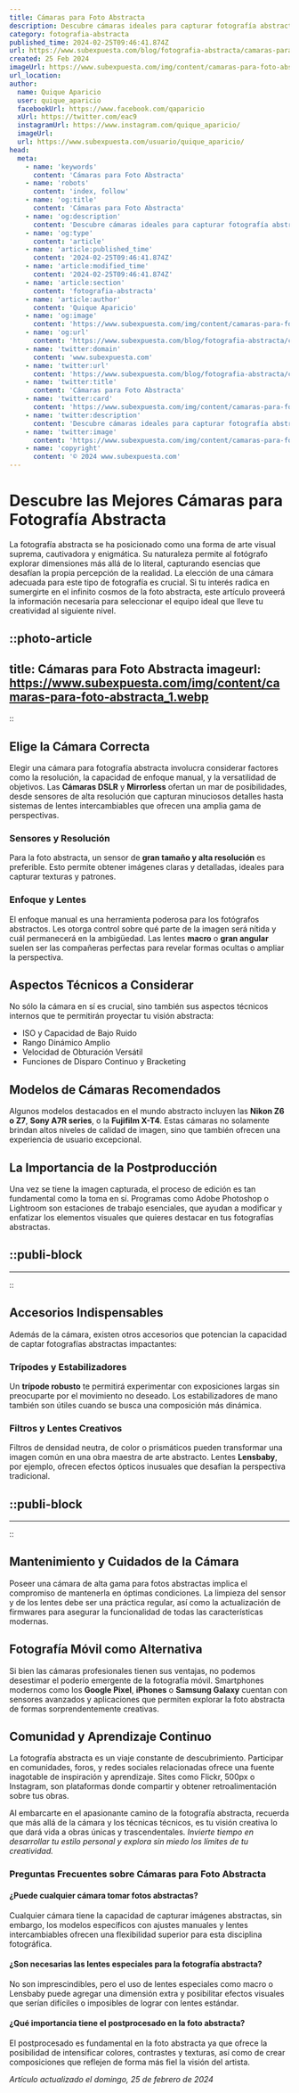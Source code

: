 ```yaml
---
title: Cámaras para Foto Abstracta
description: Descubre cámaras ideales para capturar fotografía abstracta. Calidad y precisión para tu arte visual en cada disparo. Explora aquí tu próxima cámara.
category: fotografia-abstracta
published_time: 2024-02-25T09:46:41.874Z
url: https://www.subexpuesta.com/blog/fotografia-abstracta/camaras-para-foto-abstracta
created: 25 Feb 2024
imageUrl: https://www.subexpuesta.com/img/content/camaras-para-foto-abstracta_1.webp
url_location:
author:
  name: Quique Aparicio
  user: quique_aparicio
  facebookUrl: https://www.facebook.com/qaparicio
  xUrl: https://twitter.com/eac9
  instagramUrl: https://www.instagram.com/quique_aparicio/
  imageUrl: 
  url: https://www.subexpuesta.com/usuario/quique_aparicio/
head:
  meta:
    - name: 'keywords'
      content: 'Cámaras para Foto Abstracta'
    - name: 'robots'
      content: 'index, follow'
    - name: 'og:title'
      content: 'Cámaras para Foto Abstracta'
    - name: 'og:description'
      content: 'Descubre cámaras ideales para capturar fotografía abstracta. Calidad y precisión para tu arte visual en cada disparo. Explora aquí tu próxima cámara.'
    - name: 'og:type'
      content: 'article'
    - name: 'article:published_time'
      content: '2024-02-25T09:46:41.874Z'
    - name: 'article:modified_time'
      content: '2024-02-25T09:46:41.874Z'
    - name: 'article:section'
      content: 'fotografia-abstracta'
    - name: 'article:author'
      content: 'Quique Aparicio'
    - name: 'og:image'
      content: 'https://www.subexpuesta.com/img/content/camaras-para-foto-abstracta_1.webp'
    - name: 'og:url'
      content: 'https://www.subexpuesta.com/blog/fotografia-abstracta/camaras-para-foto-abstracta'
    - name: 'twitter:domain'
      content: 'www.subexpuesta.com'
    - name: 'twitter:url'
      content: 'https://www.subexpuesta.com/blog/fotografia-abstracta/camaras-para-foto-abstracta'
    - name: 'twitter:title'
      content: 'Cámaras para Foto Abstracta'
    - name: 'twitter:card'
      content: 'https://www.subexpuesta.com/img/content/camaras-para-foto-abstracta_1.webp'
    - name: 'twitter:description'
      content: 'Descubre cámaras ideales para capturar fotografía abstracta. Calidad y precisión para tu arte visual en cada disparo. Explora aquí tu próxima cámara.'
    - name: 'twitter:image'
      content: 'https://www.subexpuesta.com/img/content/camaras-para-foto-abstracta_1.webp'
    - name: 'copyright'
      content: '© 2024 www.subexpuesta.com'
---
```

# Descubre las Mejores Cámaras para Fotografía Abstracta

La fotografía abstracta se ha posicionado como una forma de arte visual suprema, cautivadora y enigmática. Su naturaleza permite al fotógrafo explorar dimensiones más allá de lo literal, capturando esencias que desafían la propia percepción de la realidad. La elección de una cámara adecuada para este tipo de fotografía es crucial. Si tu interés radica en sumergirte en el infinito cosmos de la foto abstracta, este artículo proveerá la información necesaria para seleccionar el equipo ideal que lleve tu creatividad al siguiente nivel.


::photo-article
---
title: Cámaras para Foto Abstracta
imageurl: https://www.subexpuesta.com/img/content/camaras-para-foto-abstracta_1.webp
---
::



## Elige la Cámara Correcta

Elegir una cámara para fotografía abstracta involucra considerar factores como la resolución, la capacidad de enfoque manual, y la versatilidad de objetivos. Las **Cámaras DSLR** y **Mirrorless** ofertan un mar de posibilidades, desde sensores de alta resolución que capturan minuciosos detalles hasta sistemas de lentes intercambiables que ofrecen una amplia gama de perspectivas.

### Sensores y Resolución
Para la foto abstracta, un sensor de **gran tamaño y alta resolución** es preferible. Esto permite obtener imágenes claras y detalladas, ideales para capturar texturas y patrones.

### Enfoque y Lentes
El enfoque manual es una herramienta poderosa para los fotógrafos abstractos. Les otorga control sobre qué parte de la imagen será nítida y cuál permanecerá en la ambigüedad. Las lentes **macro** o **gran angular** suelen ser las compañeras perfectas para revelar formas ocultas o ampliar la perspectiva.

## Aspectos Técnicos a Considerar

No sólo la cámara en sí es crucial, sino también sus aspectos técnicos internos que te permitirán proyectar tu visión abstracta:

* ISO y Capacidad de Bajo Ruido
* Rango Dinámico Amplio
* Velocidad de Obturación Versátil
* Funciones de Disparo Continuo y Bracketing

## Modelos de Cámaras Recomendados

Algunos modelos destacados en el mundo abstracto incluyen las **Nikon Z6 o Z7**, **Sony A7R series**, o la **Fujifilm X-T4**. Estas cámaras no solamente brindan altos niveles de calidad de imagen, sino que también ofrecen una experiencia de usuario excepcional.

## La Importancia de la Postproducción

Una vez se tiene la imagen capturada, el proceso de edición es tan fundamental como la toma en sí. Programas como Adobe Photoshop o Lightroom son estaciones de trabajo esenciales, que ayudan a modificar y enfatizar los elementos visuales que quieres destacar en tus fotografías abstractas.


  ::publi-block
  ---
  ---
  ::
  
  

## Accesorios Indispensables

Además de la cámara, existen otros accesorios que potencian la capacidad de captar fotografías abstractas impactantes:

### Trípodes y Estabilizadores
Un **trípode robusto** te permitirá experimentar con exposiciones largas sin preocuparte por el movimiento no deseado. Los estabilizadores de mano también son útiles cuando se busca una composición más dinámica.

### Filtros y Lentes Creativos
Filtros de densidad neutra, de color o prismáticos pueden transformar una imagen común en una obra maestra de arte abstracto. Lentes **Lensbaby**, por ejemplo, ofrecen efectos ópticos inusuales que desafían la perspectiva tradicional.


  ::publi-block
  ---
  ---
  ::
  
  

## Mantenimiento y Cuidados de la Cámara

Poseer una cámara de alta gama para fotos abstractas implica el compromiso de mantenerla en óptimas condiciones. La limpieza del sensor y de los lentes debe ser una práctica regular, así como la actualización de firmwares para asegurar la funcionalidad de todas las características modernas.

## Fotografía Móvil como Alternativa

Si bien las cámaras profesionales tienen sus ventajas, no podemos desestimar el poderío emergente de la fotografía móvil. Smartphones modernos como los **Google Pixel**, **iPhones** o **Samsung Galaxy** cuentan con sensores avanzados y aplicaciones que permiten explorar la foto abstracta de formas sorprendentemente creativas.

## Comunidad y Aprendizaje Continuo

La fotografía abstracta es un viaje constante de descubrimiento. Participar en comunidades, foros, y redes sociales relacionadas ofrece una fuente inagotable de inspiración y aprendizaje. Sites como Flickr, 500px o Instagram, son plataformas donde compartir y obtener retroalimentación sobre tus obras.

Al embarcarte en el apasionante camino de la fotografía abstracta, recuerda que más allá de la cámara y los técnicas técnicos, es tu visión creativa lo que dará vida a obras únicas y trascendentales. *Invierte tiempo en desarrollar tu estilo personal y explora sin miedo los límites de tu creatividad.*

### Preguntas Frecuentes sobre Cámaras para Foto Abstracta

#### ¿Puede cualquier cámara tomar fotos abstractas?
Cualquier cámara tiene la capacidad de capturar imágenes abstractas, sin embargo, los modelos específicos con ajustes manuales y lentes intercambiables ofrecen una flexibilidad superior para esta disciplina fotográfica.

#### ¿Son necesarias las lentes especiales para la fotografía abstracta?
No son imprescindibles, pero el uso de lentes especiales como macro o Lensbaby puede agregar una dimensión extra y posibilitar efectos visuales que serían difíciles o imposibles de lograr con lentes estándar.

#### ¿Qué importancia tiene el postprocesado en la foto abstracta?
El postprocesado es fundamental en la foto abstracta ya que ofrece la posibilidad de intensificar colores, contrastes y texturas, así como de crear composiciones que reflejen de forma más fiel la visión del artista.

_Artículo actualizado el domingo, 25 de febrero de 2024_